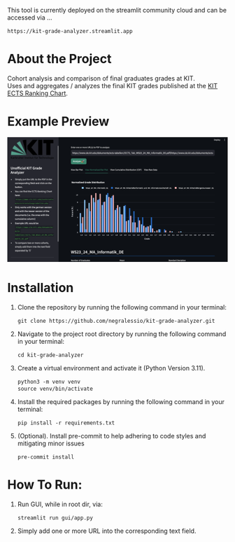 This tool is currently deployed on the streamlit community cloud and can be accessed via ...
```
https://kit-grade-analyzer.streamlit.app
```

# About the Project
Cohort analysis and comparison of final graduates grades at KIT.  
Uses and aggregates / analyzes the final KIT grades published at the 
[KIT ECTS Ranking Chart](https://www.sle.kit.edu/nachstudium/ects-einstufungstabellen.php).

# Example Preview
![](assets/readme/ui_example.png)

# Installation

1. Clone the repository by running the following command in your terminal:

   ```
   git clone https://github.com/negralessio/kit-grade-analyzer.git
   ```


2. Navigate to the project root directory by running the following command in your terminal:

   ```
   cd kit-grade-analyzer
   ```

3. Create a virtual environment and activate it (Python Version 3.11).
   ```
   python3 -m venv venv
   source venv/bin/activate
   ```

4. Install the required packages by running the following command in your terminal:

   ```
   pip install -r requirements.txt
   ```

5. (Optional). Install pre-commit to help adhering to code styles and mitigating minor issues
   ```
   pre-commit install
   ```

# How To Run:
1. Run GUI, while in root dir, via:

   ```
   streamlit run gui/app.py
   ```

2. Simply add one or more URL into the corresponding text field.
